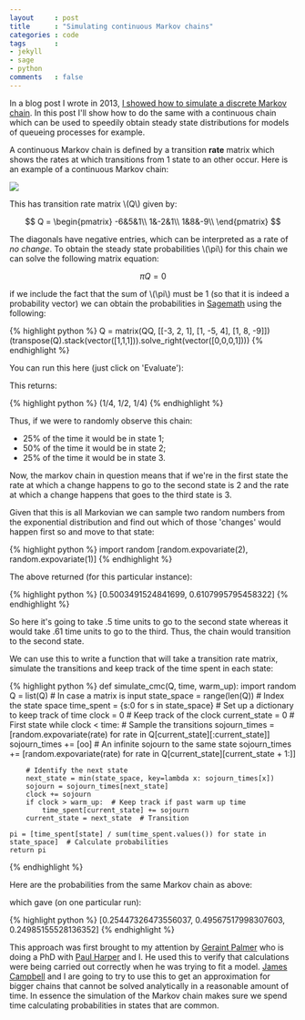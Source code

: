 ```yaml
---
layout     : post
title      : "Simulating continuous Markov chains"
categories : code
tags       :
- jekyll
- sage
- python
comments   : false
---
```


In a blog post I wrote in 2013, [I showed how to simulate a discrete Markov
chain](http://drvinceknight.blogspot.co.uk/2013/10/pigeon-holes-markov-chains-and-sagemath.html).
In this post I'll show how to do the same with a continuous chain which can be
used to speedily obtain steady state distributions for models of queueing
processes for example.

A continuous Markov chain is defined by a transition **rate** matrix which shows
the rates at which transitions from 1 state to an other occur. Here is an
example of a continuous Markov chain:

![]({{site.baseurl}}/assets/images/continuous_markov_chain.svg)

This has transition rate matrix \\(Q\\) given by:

$$
Q = \begin{pmatrix}
-6&5&1\\
1&-2&1\\
1&8&-9\\
\end{pmatrix}
$$

The diagonals have negative entries, which can be interpreted as a rate of _no
change_. To obtain the steady state probabilities \\(\pi\\) for this chain we
can solve the following matrix equation:

$$
\pi Q = 0
$$

if we include the fact that the sum of \\(\pi\\) must be 1 (so that it is indeed
a probability vector) we can obtain the probabilities in
[Sagemath](http://www.sagemath.org/) using the following:

{% highlight python %}
Q = matrix(QQ, [[-3, 2, 1], [1, -5, 4], [1, 8, -9]])
(transpose(Q).stack(vector([1,1,1])).solve_right(vector([0,0,0,1])))
{% endhighlight %}

You can run this here (just click on 'Evaluate'):

<div class="compute"><script type="text/x-sage">
Q = matrix(QQ, [[-3, 2, 1], [1, -5, 4], [1, 8, -9]])
(transpose(Q).stack(vector([1,1,1])).solve_right(vector([0,0,0,1])))
</script></div>

This returns:

{% highlight python %}
(1/4, 1/2, 1/4)
{% endhighlight %}

Thus, if we were to randomly observe this chain:

- 25% of the time it would be in state 1;
- 50% of the time it would be in state 2;
- 25% of the time it would be in state 3.

Now, the markov chain in question means that if we're in the first state the
rate at which a change happens to go to the second state is 2 and the rate at
which a change happens that goes to the third state is 3.

Given that this is all Markovian we can sample two random numbers from the
exponential distribution and find out which of those 'changes' would happen
first so and move to that state:

{% highlight python %}
import random
[random.expovariate(2), random.expovariate(1)]
{% endhighlight %}

The above returned (for this particular instance):

{% highlight python %}
[0.5003491524841699, 0.6107995795458322]
{% endhighlight %}

So here it's going to take .5 time units to go to the second state whereas it
would take .61 time units to go to the third. Thus, the chain would transition
to the second state.

We can use this to write a function that will take a transition rate matrix,
simulate the transitions and keep track of the time spent in each state:

{% highlight python %}
def simulate_cmc(Q, time, warm_up):
    import random
    Q = list(Q)  # In case a matrix is input
    state_space = range(len(Q))  # Index the state space
    time_spent = {s:0 for s in state_space}  # Set up a dictionary to keep track of time
    clock = 0  # Keep track of the clock
    current_state = 0  # First state
    while clock < time:
        # Sample the transitions
        sojourn_times = [random.expovariate(rate) for rate in Q[current_state][:current_state]]
        sojourn_times += [oo]  # An infinite sojourn to the same state
        sojourn_times += [random.expovariate(rate) for rate in Q[current_state][current_state + 1:]]

        # Identify the next state
        next_state = min(state_space, key=lambda x: sojourn_times[x])
        sojourn = sojourn_times[next_state]
        clock += sojourn
        if clock > warm_up:  # Keep track if past warm up time
            time_spent[current_state] += sojourn
        current_state = next_state  # Transition

    pi = [time_spent[state] / sum(time_spent.values()) for state in state_space]  # Calculate probabilities
    return pi
{% endhighlight %}

Here are the probabilities from the same Markov chain as above:

<div class="compute"><script type="text/x-sage">
def simulate_cmc(Q, time, warm_up):
    import random
    Q = list(Q)  # In case a matrix is input
    state_space = range(len(Q))  # Index the state space
    time_spent = {s:0 for s in state_space}  # Set up a dictionary to keep track of time
    clock = 0  # Keep track of the clock
    current_state = 0  # First state
    while clock < time:
        # Sample the transitions
        sojourn_times = [random.expovariate(rate) for rate in Q[current_state][:current_state]]
        sojourn_times += [oo]  # An infinite sojourn to the same state
        sojourn_times += [random.expovariate(rate) for rate in Q[current_state][current_state + 1:]]

        # Identify the next state
        next_state = min(state_space, key=lambda x: sojourn_times[x])
        sojourn = sojourn_times[next_state]
        clock += sojourn
        if clock > warm_up:  # Keep track if past warm up time
            time_spent[current_state] += sojourn
        current_state = next_state  # Transition

    pi = [time_spent[state] / sum(time_spent.values()) for state in state_space]  # Calculate probabilities
    return pi

Q = matrix(QQ, [[-3, 2, 1], [1, -5, 4], [1, 8, -9]])
simulate_cmc(Q, 3000, 500)
</script></div>

which gave (on one particular run):

{% highlight python %}
[0.25447326473556037, 0.49567517998307603, 0.24985155528136352]
{% endhighlight %}

This approach was first brought to my attention by [Geraint
Palmer](https://twitter.com/geraintpalmer) who is doing a PhD with [Paul
Harper](http://www.profpaulharper.com/) and I. He used this to verify that
calculations were being carried out correctly when he was trying to fit a
model. [James Campbell](https://plus.google.com/+JamesCampbell95/posts) and I
are going to try to use this to get an approximation for bigger chains that
cannot be solved analytically in a reasonable amount of time. In essence the
simulation of the Markov chain makes sure we spend time calculating
probabilities in states that are common.

